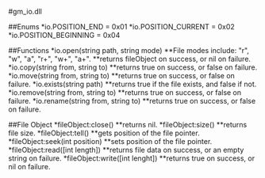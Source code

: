 #gm_io.dll

##Enums
*io.POSITION_END = 0x01
*io.POSITION_CURRENT = 0x02
*io.POSITION_BEGINNING = 0x04

##Functions
*io.open(string path, string mode)
**File modes include: "r", "w", "a", "r+", "w+", "a+".
**returns fileObject on success, or nil on failure.
*io.copy(string from, string to)
**returns true on success, or false on failure.
*io.move(string from, string to)
**returns true on success, or false on failure.
*io.exists(string path)
**returns true if the file exists, and false if not.
*io.remove(string from, string to)
**returns true on success, or false on failure.
*io.rename(string from, string to)
**returns true on success, or false on failure.

##File Object
*fileObject:close()
**returns nil.
*fileObject:size()
**returns file size.
*fileObject:tell()
**gets position of the file pointer.
*fileObject:seek(int position)
**sets position of the file pointer.
*fileObject:read([int length])
**returns file data on success, or an empty string on failure.
*fileObject:write([int  lenght])
**returns true on success, or nil on failure.